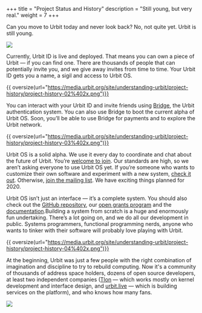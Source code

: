 +++
title = "Project Status and History"
description = "Still young, but very real."
weight = 7
+++

Can you move to Urbit today and never look back? No, not quite yet. Urbit is still young. 

![](https://media.urbit.org/site/understanding-urbit/project-history/project-history-01%403x.svg)

Currently, Urbit ID is live and deployed. That means you can own a piece of Urbit — if you can find one. There are thousands of people that can potentially invite you, and we give away invites from time to time. Your Urbit ID gets you a name, a sigil and access to Urbit OS.

{{ oversize(url="https://media.urbit.org/site/understanding-urbit/project-history/project-history-02%402x.png")}}

You can interact with your Urbit ID and invite friends using [Bridge](https://bridge.urbit.org), the Urbit authentication system. You can also use Bridge to boot the current alpha of Urbit OS. Soon, you’ll be able to use Bridge for payments and to explore the Urbit network. 

{{ oversize(url="https://media.urbit.org/site/understanding-urbit/project-history/project-history-03%402x.png")}}

Urbit OS is a solid alpha. We use it every day to coordinate and chat about the future of Urbit. You’re [welcome to join](@/install.md). Our standards are high, so we aren’t asking everyone to use Urbit OS yet. If you’re someone who wants to customize their own software and experiment with a new system, [check it out](@/install.md). Otherwise, [join the mailing list](https://urbit.us11.list-manage.com/subscribe/post?u=972a03db9e0c6c25bb58de8c8&amp;id=be143888d2). We have exciting things planned for 2020.

Urbit OS isn’t just an interface — it’s a complete system. You should also check out the [GitHub repository](https://github.com/urbit/urbit), our [open grants program](https://grants.urbit.org) and the [documentation](@/docs/_index.md).Building a system from scratch is a huge and enormously fun undertaking.  There’s a lot going on, and we do all our development in public. Systems programmers, functional programming nerds, anyone who wants to tinker with their software will probably love playing with Urbit.

{{ oversize(url="https://media.urbit.org/site/understanding-urbit/project-history/project-history-04%402x.png")}}

At the beginning, Urbit was just a few people with the right combination of imagination and discipline to try to rebuild computing. Now it's a community of thousands of address space holders, dozens of open source developers, at least two independent companies ([Tlon](https://tlon.io) — which works mostly on kernel development and interface design, and [urbit.live](https://urbit.live) — which is building services on the platform), and who knows how many fans. 

![](https://media.urbit.org/site/understanding-urbit/project-history/project-history-05.svg)